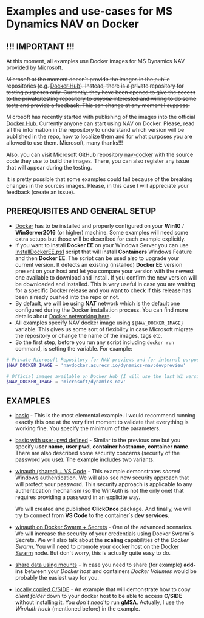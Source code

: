 # Examples and use-cases for MS Dynamics NAV on Docker

## !!! IMPORTANT !!!

At this moment, all examples use Docker images for MS Dynamics NAV provided by Microsoft. 

~~Microsoft at the moment doesn\`t provide the images in the public repositories (e.g. [Docker Hub](https://hub.docker.com/)). Instead, there is a private repository for testing purposes only. Currently, they have been opened to give the access to the private/testing repository to *anyone* interested and willing to do some tests and provide a feedback. This can change at any moment I suppose.~~

Microsoft has recently started with publishing of the images into the official [Docker Hub](https://hub.docker.com/r/microsoft/dynamics-nav/). Currently anyone can start using NAV on Docker. Please, read all the information in the repository to understand which version will be published in the repo, how to localize them and for what purposes you are allowed to use them. Microsoft, many thanks!!!

Also, you can visit Microsoft GitHub repository [nav-docker](https://github.com/Microsoft/nav-docker) with the source code they use to build the images. There, you can also register any issue that will appear during the testing.

It is pretty possible that some examples could fail because of the breaking changes in the sources images. Please, in this case I will appreciate your feedback (create an issue).

## PREREQUISITES AND GENERAL SETUP
- [Docker](https://www.docker.com/) has to be installed and properly configured on your **Win10** / **WinServer2016** (or higher) machine. Some examples will need some extra setups but those will be described for each example explicitly. 
- If you want to install **Docker EE** on your Windows Server you can use [InstallDockerEE.ps1](https://gist.github.com/Koubek/1831c2aba7f558de4b1461476105ba85) script that will install **Containers** Windows Feature and then **Docker EE**. The script can be used also to upgrade your current version. It detects an existing (installed) **Docker EE** version present on your host and let you compare your version with the newest one available to download and install. If you confirm the new version will be downloaded and installed. This is very useful in case you are waiting for a specific Docker release and you want to check if this release has been already pushed into the repo or not.
- By default, we will be using **NAT** network which is the default one configured during the Docker installation process. You can find more details about [Docker networking here](https://docs.microsoft.com/virtualization/windowscontainers/manage-containers/container-networking).
- All examples specify NAV docker image using `${NAV_DOCKER_IMAGE}` variable. This gives us some sort of flexibility in case Microsoft migrate the repository or change the name of the images, tags etc.
- So the first step, before you run any script including `docker run` command, is setting the variable. For example:
```powershell
# Private Microsoft Repository for NAV previews and for internal purposes.
$NAV_DOCKER_IMAGE = 'navdocker.azurecr.io/dynamics-nav:devpreview'

# Official images available on Docker Hub (I will use the last W1 version):
$NAV_DOCKER_IMAGE = 'microsoft/dynamics-nav'
```

## EXAMPLES

- [basic](basic) - This is the most elemental example. I would recommend running exactly this one at the very first moment to validate that everything is working fine. You specify the minimum of the parameters.

- [basic with user+pwd defined](basic_userpwd) - Similar to the previous one but you specify **user name**, **user pwd**, **container hostname**, **container name**. There are also described some security concerns (security of the password you use). The example includes two variants.

- [winauth (shared) + VS Code](basic_winauth) - This example demonstrates *shared* Windows authentication. We will also see new security approach that will protect your password. This security approach is applicable to any authentication mechanism (so the WinAuth is not the only one) that requires providing a password in an explicite way.

    We will created and published **ClickOnce** package. And finally, we will try to connect from **VS Code** to the container`s **dev services**.

- [winauth on Docker Swarm + Secrets](swarm_winauth) - One of the advanced scenarios. We will increase the security of your credentials using Docker Swarm\`s Secrets. We will also talk about the **scaling** capabilities of the *Docker Swarm*. You will need to promote your docker host on the [Docker Swarm](https://docs.microsoft.com/en-us/virtualization/windowscontainers/manage-containers/swarm-mode) node. But don\`t worry, this is actually quite easy to do.

- [share data using mounts](share_mount_addins) - In case you need to share (for example) **add-ins** between your *Docker host* and containers *Docker Volumes* would be probably the easiest way for you.

- [locally copied C/SIDE](local_cside) - An example that will demonstrate how to copy *client folder* down to your docker host to be able to access **C/SIDE** without installing it. You *don\`t need* to run **gMSA**. Actually, I use the *WinAuth hack* (mentioned before) in the example.
